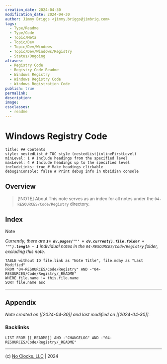 ```yaml
---
creation_date: 2024-04-30
modification_date: 2024-04-30
author: Jimmy Briggs <jimmy.briggs@jimbrig.com>
tags:
  - Type/Readme
  - Type/Code
  - Topic/Meta
  - Topic/Dev
  - Topic/Dev/Windows
  - Topic/Dev/Windows/Registry
  - Status/Ongoing
aliases:
  - Registry Code
  - Registry Code Readme
  - Windows Registry
  - Windows Registry Code
  - Windows Registration Code
publish: true
permalink:
description:
image:
cssclasses:
  - readme
---
```



# Windows Registry Code

```table-of-contents
title: ## Contents 
style: nestedList # TOC style (nestedList|inlineFirstLevel)
minLevel: 1 # Include headings from the specified level
maxLevel: 4 # Include headings up to the specified level
includeLinks: true # Make headings clickable
debugInConsole: false # Print debug info in Obsidian console
```

## Overview

> [!NOTE] About
> This note serves as an index for all notes under the `04-RESOURCES/Code/Registry` directory.

## Index

> [!NOTE]
> *Currently, there are **`$= dv.pages('"' + dv.current().file.folder + '"').length - 1`**  individual notes in the `04-RESOURCES/Code/Registry` folder, excluding this note.*

```dataview
TABLE without ID file.link as "Note Title", file.mday as "Last Modified"
FROM "04-RESOURCES/Code/Registry" AND -"04-RESOURCES/Code/Registry/_README"
WHERE file.name != this.file.name
SORT file.name asc
```

***

## Appendix

*Note created on [[2024-04-30]] and last modified on [[2024-04-30]].*

### Backlinks

```dataview
LIST FROM [[_README]] AND -"CHANGELOG" AND -"04-RESOURCES/Code/Registry/_README"
```

***

(c) [No Clocks, LLC](https://github.com/noclocks) | 2024
